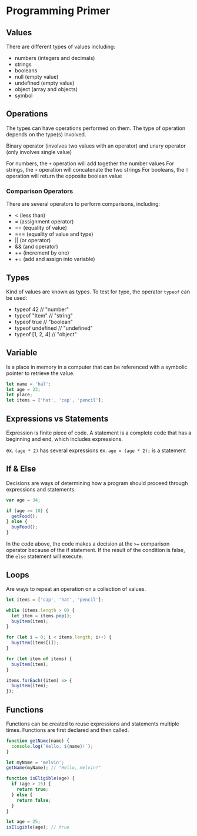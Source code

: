 # Programming Primer

## Values

There are different types of values including:

- numbers (integers and decimals)
- strings
- booleans
- null (empty value)
- undefined (empty value)
- object (array and objects)
- symbol

## Operations

The types can have operations performed on them. The type of operation depends on the type(s) involved.

Binary operator (involves two values with an operator) and unary operator (only involves single value)

For numbers, the `+` operation will add together the number values
For strings, the `+` operation will concatenate the two strings
For booleans, the `!` operation will return the opposite boolean value

### Comparison Operators

There are several operators to perform comparisons, including:

- < (less than)
- = (assignment operator)
- == (equality of value)
- === (equality of value and type)
- || (or operator)
- && (and operator)
- ++ (increment by one)
- += (add and assign into variable)

## Types

Kind of values are known as types. To test for type, the operator `typeof` can be used:

- typeof 42 // "number"
- typeof "Item" // "string"
- typeof true // "boolean"
- typeof undefined // "undefined"
- typeof [1, 2, 4] // "object"

## Variable

Is a place in memory in a computer that can be referenced with a symbolic pointer to retrieve the value.

```javascript
let name = 'hal';
let age = 23;
let place;
let items = ['hat', 'cap', 'pencil'];
```

## Expressions vs Statements

Expression is finite piece of code. A statement is a complete code that has a beginning and end, which includes expressions.

ex. `(age * 2)` has several expressions
ex. `age = (age * 2);` is a statement

## If & Else

Decisions are ways of determining how a program should proceed through expressions and statements.

```javascript
var age = 34;

if (age >= 10) {
  getFood();
} else {
  buyFood();
}
```

In the code above, the code makes a decision at the `>=` comparison operator because of the if statement. If the result of the condition is false, the `else` statement will execute.

## Loops

Are ways to repeat an operation on a collection of values.

```javascript
let items = ['cap', 'hat', 'pencil'];

while (items.length > 0) {
  let item = items.pop();
  buyItem(item);
}

for (let i = 0; i < items.length; i++) {
  buyItem(items[i]);
}

for (let item of items) {
  buyItem(item);
}

items.forEach((item) => {
  buyItem(item);
});
```

## Functions

Functions can be created to reuse expressions and statements multiple times. Functions are first declared and then called.

```javascript
function getName(name) {
  console.log(`Hello, ${name}!`);
}

let myName = 'melvin';
getName(myName); // "Hello, melvin!"

function isEligible(age) {
  if (age > 15) {
    return true;
  } else {
    return false;
  }
}

let age = 25;
isEligible(age); // true
```
